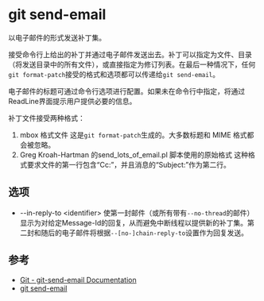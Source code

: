 git send-email
==============

以电子邮件的形式发送补丁集。

接受命令行上给出的补丁并通过电子邮件发送出去。补丁可以指定为文件、目录（将发送目录中的所有文件），或直接指定为修订列表。在最后一种情况下，任何`git format-patch`接受的格式和选项都可以传递给`git send-email`。

电子邮件的标题可通过命令行选项进行配置。如果未在命令行中指定，将通过ReadLine界面提示用户提供必要的信息。

补丁文件接受两种格式：

 1. mbox 格式文件
这是`git format-patch`生成的。大多数标题和 MIME 格式都会被忽略。
 2. Greg Kroah-Hartman 的send_lots_of_email.pl 脚本使用的原始格式
这种格式要求文件的第一行包含“Cc:”，并且消息的“Subject:”作为第二行。

## 选项

- --in-reply-to \<identifier>
使第一封邮件（或所有带有`--no-thread`的邮件）显示为对给定Message-Id的回复，从而避免中断线程以提供新的补丁集。第二封和随后的电子邮件将根据`--[no-]chain-reply-to`设置作为回复发送。

## 参考

- [Git - git-send-email Documentation](https://git-scm.com/docs/git-send-email)
- [git send-email](https://cloud.tencent.com/developer/section/1138666)
